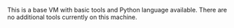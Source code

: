 This is a base VM with basic tools and Python language available. There are no additional tools currently on this machine. 
